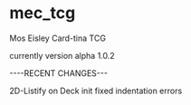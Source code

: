 # mec_tcg
Mos Eisley Card-tina TCG

currently version alpha 1.0.2

----RECENT CHANGES---

2D-Listify on Deck init
fixed indentation errors
